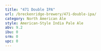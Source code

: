 ```yaml
---
title: "471 Double IPA"
url: /breckenridge-brewery/471-double-ipa/
category: North American Ale
style: American-Style India Pale Ale
abv: 9.2
ibu: 0
srm: 0
upc: 0
---
```


